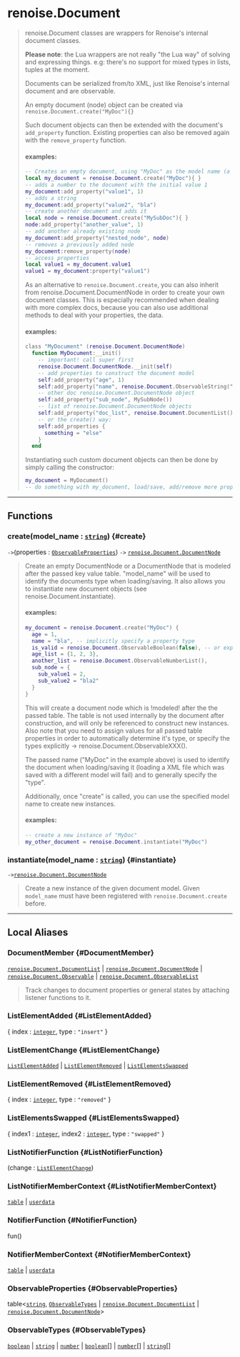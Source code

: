# renoise.Document  
> renoise.Document classes are wrappers for Renoise's internal document
> classes.
> 
> **Please note**: the Lua wrappers are not really "the Lua way" of solving and
> expressing things. e.g: there's no support for mixed types in lists, tuples
> at the moment.
> 
> Documents can be serialized from/to XML, just like Renoise's internal
> document and are observable.
> 
> An empty document (node) object can be created via
> ```renoise.Document.create("MyDoc"){}```
> 
> Such document objects can then be extended with the document's
> `add_property` function. Existing properties can also be removed again with the
> `remove_property` function.
> 
> #### examples:
> ```lua
> -- Creates an empty document, using "MyDoc" as the model name (a type name)
> local my_document = renoise.Document.create("MyDoc"){ }
> -- adds a number to the document with the initial value 1
> my_document:add_property("value1", 1)
> -- adds a string
> my_document:add_property("value2", "bla")
> -- create another document and adds it
> local node = renoise.Document.create("MySubDoc"){ }
> node:add_property("another_value", 1)
> -- add another already existing node
> my_document:add_property("nested_node", node)
> -- removes a previously added node
> my_document:remove_property(node)
> -- access properties
> local value1 = my_document.value1
> value1 = my_document:property("value1")
> ```
> As an alternative to `renoise.Document.create`, you can also inherit from
> renoise.Document.DocumentNode in order to create your own document classes.
> This is especially recommended when dealing with more complex docs, because
> you can also use additional methods to deal with your properties, the data.
> 
> #### examples:
> ```lua
> class "MyDocument" (renoise.Document.DocumentNode)
>   function MyDocument:__init()
>     -- important! call super first
>     renoise.Document.DocumentNode.__init(self)
>     -- add properties to construct the document model
>     self:add_property("age", 1)
>     self:add_property("name", renoise.Document.ObservableString("value"))
>     -- other doc renoise.Document.DocumentNode object
>     self:add_property("sub_node", MySubNode())
>     -- list of renoise.Document.DocumentNode objects
>     self:add_property("doc_list", renoise.Document.DocumentList())
>     -- or the create() way:
>     self:add_properties {
>       something = "else"
>     }
>   end
> ```
> Instantiating such custom document objects can then be done by simply
> calling the constructor:
> ```lua
> my_document = MyDocument()
> -- do something with my_document, load/save, add/remove more properties
> ```  

<!-- toc -->
  

---  
## Functions
### create(model_name : [`string`](../../API/builtins/string.md)) {#create}
`->`(properties : [`ObservableProperties`](#ObservableProperties)) `->` [`renoise.Document.DocumentNode`](../../API/renoise/renoise.Document.DocumentNode.md)  

> Create an empty DocumentNode or a DocumentNode that is modeled after the
> passed key value table. "model_name" will be used to identify the documents
> type when loading/saving. It also allows you to instantiate new document
> objects (see renoise.Document.instantiate).
> 
> #### examples:
> ```lua
> my_document = renoise.Document.create("MyDoc") {
>   age = 1,
>   name = "bla", -- implicitly specify a property type
>   is_valid = renoise.Document.ObservableBoolean(false), -- or explicitly
>   age_list = {1, 2, 3},
>   another_list = renoise.Document.ObservableNumberList(),
>   sub_node = {
>     sub_value1 = 2,
>     sub_value2 = "bla2"
>   }
> }
> ```
> This will create a document node which is !modeled! after the the passed table.
> The table is not used internally by the document after construction, and will
> only be referenced to construct new instances. Also note that you need to assign
> values for all passed table properties in order to automatically determine it's
> type, or specify the types explicitly -> renoise.Document.ObservableXXX().
> 
> The passed name ("MyDoc" in the example above) is used to identify the document
> when loading/saving it (loading a XML file which was saved with a different
> model will fail) and to generally specify the "type".
> 
> Additionally, once "create" is called, you can use the specified model name to
> create new instances.
> 
> #### examples:
> ```lua
> -- create a new instance of "MyDoc"
> my_other_document = renoise.Document.instantiate("MyDoc")
> ```
### instantiate(model_name : [`string`](../../API/builtins/string.md)) {#instantiate}
`->`[`renoise.Document.DocumentNode`](../../API/renoise/renoise.Document.DocumentNode.md)  

> Create a new instance of the given document model. Given `model_name` must
> have been registered with `renoise.Document.create` before.  



---  
## Local Aliases  
### DocumentMember {#DocumentMember}
[`renoise.Document.DocumentList`](../../API/renoise/renoise.Document.DocumentList.md) | [`renoise.Document.DocumentNode`](../../API/renoise/renoise.Document.DocumentNode.md) | [`renoise.Document.Observable`](../../API/renoise/renoise.Document.Observable.md) | [`renoise.Document.ObservableList`](../../API/renoise/renoise.Document.ObservableList.md)  
> Track changes to document properties or general states by attaching listener
> functions to it.  
  
### ListElementAdded {#ListElementAdded}
{ index : [`integer`](../../API/builtins/integer.md), type : `"insert"` }  
  
  
### ListElementChange {#ListElementChange}
[`ListElementAdded`](#ListElementAdded) | [`ListElementRemoved`](#ListElementRemoved) | [`ListElementsSwapped`](#ListElementsSwapped)  
  
  
### ListElementRemoved {#ListElementRemoved}
{ index : [`integer`](../../API/builtins/integer.md), type : `"removed"` }  
  
  
### ListElementsSwapped {#ListElementsSwapped}
{ index1 : [`integer`](../../API/builtins/integer.md), index2 : [`integer`](../../API/builtins/integer.md), type : `"swapped"` }  
  
  
### ListNotifierFunction {#ListNotifierFunction}
(change : [`ListElementChange`](#ListElementChange))  
  
  
### ListNotifierMemberContext {#ListNotifierMemberContext}
[`table`](../../API/builtins/table.md) | [`userdata`](../../API/builtins/userdata.md)  
  
  
### NotifierFunction {#NotifierFunction}
fun()  
  
  
### NotifierMemberContext {#NotifierMemberContext}
[`table`](../../API/builtins/table.md) | [`userdata`](../../API/builtins/userdata.md)  
  
  
### ObservableProperties {#ObservableProperties}
table<[`string`](../../API/builtins/string.md), [`ObservableTypes`](#ObservableTypes) | [`renoise.Document.DocumentList`](../../API/renoise/renoise.Document.DocumentList.md) | [`renoise.Document.DocumentNode`](../../API/renoise/renoise.Document.DocumentNode.md)>  
  
  
### ObservableTypes {#ObservableTypes}
[`boolean`](../../API/builtins/boolean.md) | [`string`](../../API/builtins/string.md) | [`number`](../../API/builtins/number.md) | [`boolean`](../../API/builtins/boolean.md)[] | [`number`](../../API/builtins/number.md)[] | [`string`](../../API/builtins/string.md)[]  
  
  


